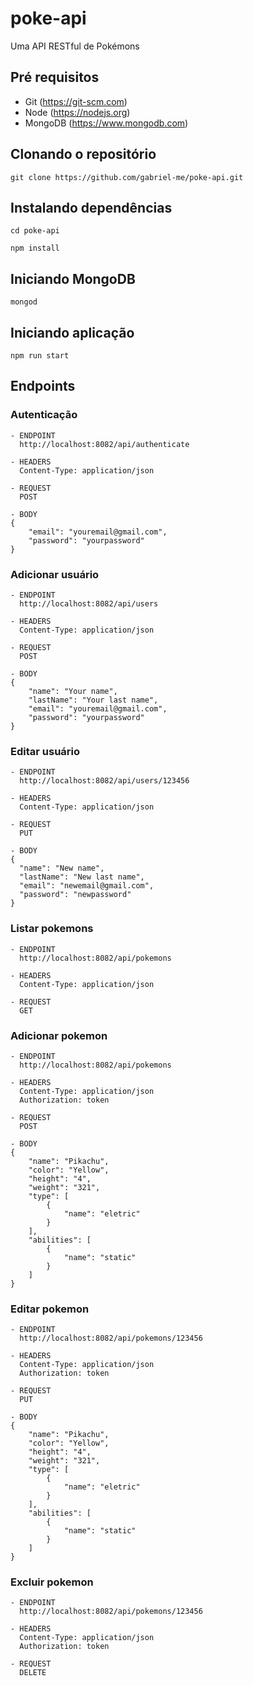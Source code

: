 # poke-api

Uma API RESTful de Pokémons

## Pré requisitos

- Git (https://git-scm.com)
- Node (https://nodejs.org)
- MongoDB (https://www.mongodb.com)

## Clonando o repositório

```
git clone https://github.com/gabriel-me/poke-api.git
```

## Instalando dependências

```
cd poke-api
```

```
npm install
```

## Iniciando MongoDB

```
mongod
```

## Iniciando aplicação

```
npm run start
```

## Endpoints

### Autenticação

```
- ENDPOINT
  http://localhost:8082/api/authenticate

- HEADERS
  Content-Type: application/json

- REQUEST
  POST

- BODY
{
	"email": "youremail@gmail.com",
	"password": "yourpassword"
}
```

### Adicionar usuário

```
- ENDPOINT
  http://localhost:8082/api/users

- HEADERS
  Content-Type: application/json

- REQUEST
  POST

- BODY
{
	"name": "Your name",
	"lastName": "Your last name",
	"email": "youremail@gmail.com",
	"password": "yourpassword"
}
```

### Editar usuário

```
- ENDPOINT
  http://localhost:8082/api/users/123456

- HEADERS
  Content-Type: application/json

- REQUEST
  PUT

- BODY
{
  "name": "New name",
  "lastName": "New last name",
  "email": "newemail@gmail.com",
  "password": "newpassword"
}
```

### Listar pokemons 

```
- ENDPOINT
  http://localhost:8082/api/pokemons

- HEADERS
  Content-Type: application/json

- REQUEST
  GET
```

### Adicionar pokemon

```
- ENDPOINT
  http://localhost:8082/api/pokemons

- HEADERS
  Content-Type: application/json
  Authorization: token

- REQUEST
  POST

- BODY
{
	"name": "Pikachu",
	"color": "Yellow",
	"height": "4",
	"weight": "321",
	"type": [
		{
			"name": "eletric"
		}
	],
	"abilities": [
		{
			"name": "static"
		}
	]
}
```

### Editar pokemon

```
- ENDPOINT
  http://localhost:8082/api/pokemons/123456

- HEADERS
  Content-Type: application/json
  Authorization: token

- REQUEST
  PUT

- BODY
{
	"name": "Pikachu",
	"color": "Yellow",
	"height": "4",
	"weight": "321",
	"type": [
		{
			"name": "eletric"
		}
	],
	"abilities": [
		{
			"name": "static"
		}
	]
}
```


### Excluir pokemon

```
- ENDPOINT
  http://localhost:8082/api/pokemons/123456

- HEADERS
  Content-Type: application/json
  Authorization: token

- REQUEST
  DELETE
```